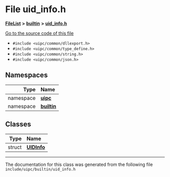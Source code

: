 

# File uid\_info.h



[**FileList**](files.md) **>** [**builtin**](dir_e46c520626162f9e42d80fd08f196511.md) **>** [**uid\_info.h**](uid__info_8h.md)

[Go to the source code of this file](uid__info_8h_source.md)



* `#include <uipc/common/dllexport.h>`
* `#include <uipc/common/type_define.h>`
* `#include <uipc/common/string.h>`
* `#include <uipc/common/json.h>`













## Namespaces

| Type | Name |
| ---: | :--- |
| namespace | [**uipc**](namespaceuipc.md) <br> |
| namespace | [**builtin**](namespaceuipc_1_1builtin.md) <br> |


## Classes

| Type | Name |
| ---: | :--- |
| struct | [**UIDInfo**](structuipc_1_1builtin_1_1_u_i_d_info.md) <br> |



















































------------------------------
The documentation for this class was generated from the following file `include/uipc/builtin/uid_info.h`

